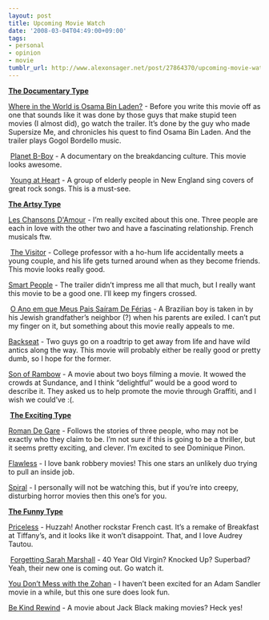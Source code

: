 ```yaml
---
layout: post
title: Upcoming Movie Watch
date: '2008-03-04T04:49:00+09:00'
tags:
- personal
- opinion
- movie
tumblr_url: http://www.alexonsager.net/post/27864370/upcoming-movie-watch
---
```

<p><u><b>The Documentary Type</b></u></p>
<p><a href="http://www.apple.com/trailers/weinstein/whereintheworldisosamabinladen/trailer/" target="_blank"> Where in the World is Osama Bin Laden?</a> - Before you write this movie off as one that sounds like it was done by those guys that make stupid teen movies (I almost did), go watch the trailer. It&rsquo;s done by the guy who made Supersize Me, and chronicles his quest to find Osama Bin Laden. And the trailer plays Gogol Bordello music.</p><p> <a href="http://www.apple.com/trailers/independent/planetbboy/trailer/" target="_blank">Planet B-Boy</a> - A documentary on the breakdancing culture. This movie looks awesome.</p><p> <a href="http://www.apple.com/trailers/fox_searchlight/youngatheart/trailera/" target="_blank">Young at Heart</a> - A group of elderly people in New England sing covers of great rock songs. This is a must-see.</p>
<!-- more -->
<p><u><b>The Artsy Type</b></u></p><p><a href="http://www.apple.com/trailers/independent/lovesongs/trailer/" target="_blank">Les Chansons D'Amour</a> - I&rsquo;m really excited about this one. Three people are each in love with the other two and have a fascinating relationship. French musicals ftw. </p><p> <a href="http://www.apple.com/trailers/independent/thevisitor/trailer/" target="_blank">The Visitor</a> - College professor with a ho-hum life accidentally meets a young couple, and his life gets turned around when as they become friends. This movie looks really good.</p><p><a href="http://www.apple.com/trailers/miramax/smartpeople/trailer/" target="_blank">Smart People</a> - The trailer didn&rsquo;t impress me all that much, but I really want this movie to be a good one. I&rsquo;ll keep my fingers crossed.</p><p> <a href="http://www.apple.com/trailers/independent/theyearmyparentswentonvacation/trailer/" target="_blank">O Ano em que Meus Pais Saíram De Férias</a> - A Brazilian boy is taken in by his Jewish grandfather&rsquo;s neighbor (?) when his parents are exiled. I can&rsquo;t put my finger on it, but something about this movie really appeals to me. </p><p><a href="http://www.apple.com/trailers/independent/backseat/trailer/" target="_blank">Backseat</a> - Two guys go on a roadtrip to get away from life and have wild antics along the way. This movie will probably either be really good or pretty dumb, so I hope for the former. </p><p><a href="http://www.apple.com/trailers/paramount_vantage/sonoframbow/trailer/" target="_blank">Son of Rambow</a> - A movie about two boys filming a movie. It wowed the crowds at Sundance, and I think &ldquo;delightful&rdquo; would be a good word to describe it. They asked us to help promote the movie through Graffiti, and I wish we could&rsquo;ve :(. </p><p><b> </b><u><b>The Exciting Type</b></u><b> </b></p><p><a href="http://www.apple.com/trailers/independent/romandegare/trailerb/" target="_blank">Roman De Gare</a> - Follows the stories of three people, who may not be exactly who they claim to be. I&rsquo;m not sure if this is going to be a thriller, but it seems pretty exciting, and clever. I&rsquo;m excited to see Dominique Pinon.</p><p><a href="http://www.apple.com/trailers/magnolia/flawless/trailer/" target="_blank">Flawless</a> - I love bank robbery movies! This one stars an unlikely duo trying to pull an inside job. </p><p><a href="http://www.apple.com/trailers/independent/spiral/trailer/" target="_blank">Spiral</a> - I personally will not be watching this, but if you&rsquo;re into creepy, disturbing horror movies then this one&rsquo;s for you.</p><p><u><b>The Funny Type</b></u></p><p><a href="http://www.apple.com/trailers/independent/priceless/trailer/" target="_blank">Priceless</a> - Huzzah! Another rockstar French cast. It&rsquo;s a remake of Breakfast at Tiffany&rsquo;s, and it looks like it won&rsquo;t disappoint. That, and I love Audrey Tautou.</p><p> <a href="http://www.apple.com/trailers/universal/forgettingsarahmarshall/large.html" target="_blank">Forgetting Sarah Marshall</a> - 40 Year Old Virgin? Knocked Up? Superbad? Yeah, their new one is coming out. Go watch it. </p><p><a href="http://www.apple.com/trailers/sony_pictures/youdontmesswiththezohan/high.html" target="_blank">You Don&rsquo;t Mess with the Zohan</a> - I haven&rsquo;t been excited for an Adam Sandler movie in a while, but this one sure does look fun.</p><p><a href="http://www.apple.com/trailers/newline/bekindrewind/large.html" target="_blank">Be Kind Rewind</a> - A movie about Jack Black making movies? Heck yes! </p>

